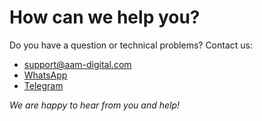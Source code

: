# How can we help you?
Do you have a question or technical problems? Contact us:

- [support@aam-digital.com]()
- [WhatsApp](https://wa.me/491776181407)
- [Telegram](https://telegram.me/SebastianLeidig)

_We are happy to hear from you and help!_
